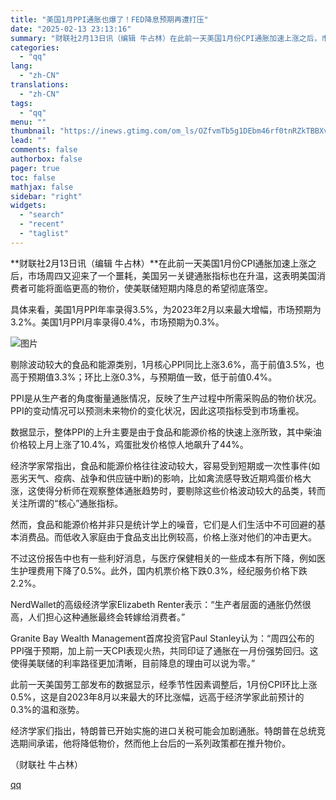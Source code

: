 ```yaml
---
title: "美国1月PPI通胀也爆了！FED降息预期再遭打压"
date: "2025-02-13 23:13:16"
summary: "财联社2月13日讯（编辑 牛占林）在此前一天美国1月份CPI通胀加速上涨之后，市场周四又迎来了一个噩..."
categories:
  - "qq"
lang:
  - "zh-CN"
translations:
  - "zh-CN"
tags:
  - "qq"
menu: ""
thumbnail: "https://inews.gtimg.com/om_ls/OZfvmTb5g1DEbm46rf0tnRZkTBBXvZWVipg0exBufC3hoAA_640360/0"
lead: ""
comments: false
authorbox: false
pager: true
toc: false
mathjax: false
sidebar: "right"
widgets:
  - "search"
  - "recent"
  - "taglist"
---
```


**财联社2月13日讯（编辑 牛占林）**在此前一天美国1月份CPI通胀加速上涨之后，市场周四又迎来了一个噩耗，美国另一关键通胀指标也在升温，这表明美国消费者可能将面临更高的物价，使美联储短期内降息的希望彻底落空。

具体来看，美国1月PPI年率录得3.5%，为2023年2月以来最大增幅，市场预期为3.2%。美国1月PPI月率录得0.4%，市场预期为0.3%。

![图片](https://inews.gtimg.com/om_bt/OpyIwQOT2T_SYmggX3aUNlvNAI8cp9YY35aFG5r5uf3jEAA/641)

剔除波动较大的食品和能源类别，1月核心PPI同比上涨3.6%，高于前值3.5%，也高于预期值3.3%；环比上涨0.3%，与预期值一致，低于前值0.4%。

PPI是从生产者的角度衡量通胀情况，反映了生产过程中所需采购品的物价状况。PPI的变动情况可以预测未来物价的变化状况，因此这项指标受到市场重视。

数据显示，整体PPI的上升主要是由于食品和能源价格的快速上涨所致，其中柴油价格较上月上涨了10.4%，鸡蛋批发价格惊人地飙升了44%。

经济学家常指出，食品和能源价格往往波动较大，容易受到短期或一次性事件(如恶劣天气、疫病、战争和供应链中断)的影响，比如禽流感导致近期鸡蛋价格大涨，这使得分析师在观察整体通胀趋势时，要剔除这些价格波动较大的品类，转而关注所谓的“核心”通胀指标。

然而，食品和能源价格并非只是统计学上的噪音，它们是人们生活中不可回避的基本消费品。而低收入家庭由于食品支出比例较高，价格上涨对他们的冲击更大。

不过这份报告中也有一些利好消息，与医疗保健相关的一些成本有所下降，例如医生护理费用下降了0.5%。此外，国内机票价格下跌0.3%，经纪服务价格下跌2.2%。

NerdWallet的高级经济学家Elizabeth Renter表示：“生产者层面的通胀仍然很高，人们担心这种通胀最终会转嫁给消费者。”

Granite Bay Wealth Management首席投资官Paul Stanley认为：“周四公布的PPI强于预期，加上前一天CPI表现火热，共同印证了通胀在一月份强势回归。这使得美联储的利率路径更加清晰，目前降息的理由可以说为零。”

此前一天美国劳工部发布的数据显示，经季节性因素调整后，1月份CPI环比上涨0.5%，这是自2023年8月以来最大的环比涨幅，远高于经济学家此前预计的0.3%的温和涨势。

经济学家们指出，特朗普已开始实施的进口关税可能会加剧通胀。特朗普在总统竞选期间承诺，他将降低物价，然而他上台后的一系列政策都在推升物价。

（财联社 牛占林）

[qq](https://new.qq.com/rain/a/20250213A096JZ00)
